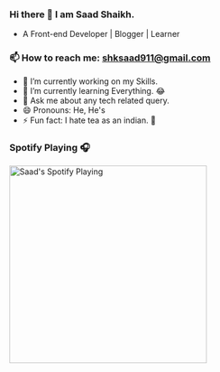 ### Hi there 👋 I am Saad Shaikh.
- A Front-end Developer | Blogger | Learner

### 📫 How to reach me: **shksaad911@gmail.com**


- 🔭 I’m currently working on my Skills.
- 🌱 I’m currently learning Everything. 😂
- 💬 Ask me about any tech related query.
- 😄 Pronouns: He, He's
- ⚡ Fun fact: I hate tea as an indian. 🤷

### Spotify Playing 🎧
[<img src="https://open.spotify.com/playlist/6iowucKXmcE3vVPqKS537K" alt="Saad's Spotify Playing" width="350" />](https://open.spotify.com/user/swyqyimdc12jajde4vpwd2x1b)
